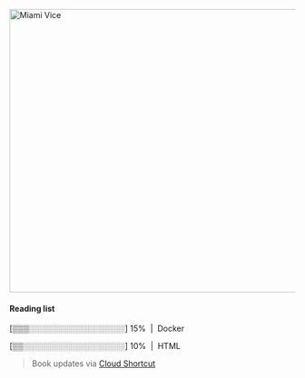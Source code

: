 [<img src="https://media.giphy.com/media/l0IsIMQkVZ0UK1Q7C/giphy.gif" alt="Miami Vice" width="800" height="500">](https://www.youtube.com/watch?v=-aMCzRj3Syg)

  #### Reading list
  
  [▒▒▒░░░░░░░░░░░░░░░░░] 15% &nbsp;|&nbsp; Docker
  
  [▒▒░░░░░░░░░░░░░░░░░░] 10% &nbsp;|&nbsp; HTML
  
  > Book updates via [Cloud Shortcut](https://github.com/saschazengler/progress_bar_shortcut)
  